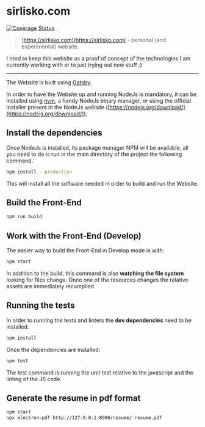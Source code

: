# sirlisko.com

[![Coverage Status](https://coveralls.io/repos/github/sirLisko/sirlisko.com/badge.svg?branch=master)](https://coveralls.io/github/sirLisko/sirlisko.com?branch=master)

> [https://sirlisko.com](https://sirlisko.com) - personal (and experimental) website.

I tried to keep this website as a proof of concept of the technologies I am currently working with or to just trying out new stuff :)

---

The Website is built using [Gatsby](https://gatsbyjs.org).

In order to have the Website up and running NodeJs is mandatory, it can be installed using [nvm](https://github.com/nvm-sh/nvm), a handy NodeJs binary manager, or using the official installer present in the NodeJs website ([https://nodejs.org/download/](https://nodejs.org/download/)).

## Install the dependencies

Once NodeJs is installed, its package manager NPM will be available, all you need to do is run in the main directory of the project the following command.

```bash
npm install --production
```

This will install all the software needed in order to build and run the Website.

## Build the Front-End

```bash
npm run build
```

## Work with the Front-End (Develop)

The easier way to build the Front-End in Develop mode is with:

```bash
npm start
```

In addition to the build, this command is also **watching the file system** looking for files change. Once one of the resources changes the relative assets are immediately recompiled.

## Running the tests

In order to running the tests and linters the **dev dependencies** need to be installed.

```bash
npm install
```

Once the dependencies are installed:

```bash
npm test
```

The test command is running the unit test relative to the javascript and the linting of the JS code.

## Generate the resume in pdf format

```bash
npm start
npx electron-pdf http://127.0.0.1:8000/resume/ resume.pdf
```
